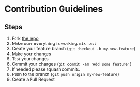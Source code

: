 # Contribution Guidelines

## Steps

1. Fork [the repo](https://github.com/elixirmoney/money)
2. Make sure everything is working: `mix test`
3. Create your feature branch (`git checkout -b my-new-feature`)
4. Make your changes
5. Test your changes
6. Commit your changes (`git commit -am 'Add some feature'`)
7. If needed please squash commits.
8. Push to the branch (`git push origin my-new-feature`)
9. Create a Pull Request
